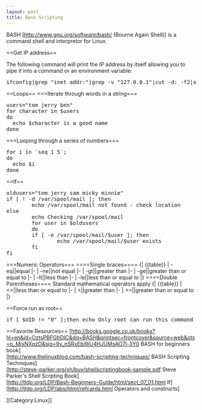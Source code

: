 ```yaml
---
layout: post 
title: Bash Scripting
---
```


BASH [http://www.gnu.org/software/bash/ (Bourne Again Shell)] is a command shell and interpretor for Linux.

==Get IP address==

The following command will print the IP address by itself allowing you to pipe it into a command or an environment variable:
<pre>ifconfig|grep "inet addr:"|grep -v "127.0.0.1"|cut -d: -f2|awk '{ print $1}'</pre>
==Loops==
===Iterate through words in a string===
<pre>
users="tom jerry ben"
for character in $users
do
  echo $character is a good name
done
</pre>
===Looping through a series of numbers===
<pre>
for i in `seq 1 5`;
do
  echo $i
done
</pre>

==If==
<pre>
oldusers="tom jerry sam micky minnie"
if [ ! -d /var/spool/mail ]; then
        echo /var/spool/mail not found - check location
else
        echo Checking /var/spool/mail
        for user in $oldusers
        do
        if [ -e /var/spool/mail/$user ]; then
                echo /var/spool/mail/$user exists
        fi
fi
</pre>
===Numeric Operators===
====Single braces====
{| {{table}}
| -eq||equal
|-
| -ne||not equal
|-
| -gt||greater than
|-
| -ge||greater than or equal to
|-
| -lt||less than
|-
| -le||less than or equal to
|}
====Double Parentheses====
Standard mathematical operators apply
{| {{table}}
| <=||less than or equal to
|-
| >||greater than
|-
| >=||greater than or equal to
|}

==Force run as root==
<pre>
if [ $UID != "0" ];then echo Only root can run this command 1>&2;exit 1;fi
</pre>

==Favorite Resources==
[http://books.google.co.uk/books?hl=en&id=OztsPBFGhDIC&dq=BASH&printsec=frontcover&source=web&ots=p_MixNXpzD&sig=9y_nSRxEbj9jU4HJUMsAO7l-3Y0 BASH for beginners book]<br>
[http://www.thelinuxblog.com/bash-scripting-techniques/ BASH Scripting Techniques]<br>
[http://steve-parker.org/sh/buy/shellscriptingbook-sample.pdf Steve Parker's Shell Scrpting Book]<br>
[http://tldp.org/LDP/Bash-Beginners-Guide/html/sect_07_01.html If]<br>
[http://tldp.org/LDP/abs/html/refcards.html Operators and constructs]

[[Category:Linux]]
